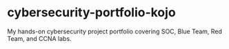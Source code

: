 # cybersecurity-portfolio-kojo
My hands-on cybersecurity project portfolio covering SOC, Blue Team, Red Team, and CCNA labs.
